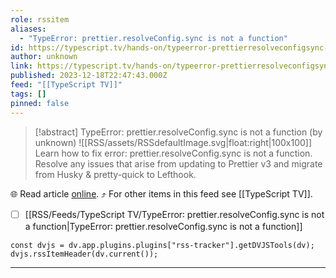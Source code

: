 ```yaml
---
role: rssitem
aliases:
  - "TypeError: prettier.resolveConfig.sync is not a function"
id: https://typescript.tv/hands-on/typeerror-prettierresolveconfigsync-is-not-a-function/
author: unknown
link: https://typescript.tv/hands-on/typeerror-prettierresolveconfigsync-is-not-a-function/
published: 2023-12-18T22:47:43.000Z
feed: "[[TypeScript TV]]"
tags: []
pinned: false
---
```


> [!abstract] TypeError: prettier.resolveConfig.sync is not a function (by unknown)
> ![[RSS/assets/RSSdefaultImage.svg|float:right|100x100]] Learn how to fix error: prettier.resolveConfig.sync is not a function. Resolve any issues that arise from updating to Prettier v3 and migrate from Husky & pretty-quick to Lefthook.

🌐 Read article [online](https://typescript.tv/hands-on/typeerror-prettierresolveconfigsync-is-not-a-function/). ⤴ For other items in this feed see [[TypeScript TV]].

- [ ] [[RSS/Feeds/TypeScript TV/TypeError꞉ prettier․resolveConfig․sync is not a function|TypeError꞉ prettier․resolveConfig․sync is not a function]]

~~~dataviewjs
const dvjs = dv.app.plugins.plugins["rss-tracker"].getDVJSTools(dv);
dvjs.rssItemHeader(dv.current());
~~~

- - -

